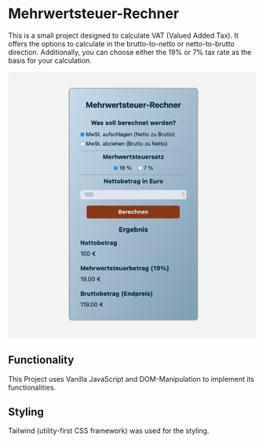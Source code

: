 # Mehrwertsteuer-Rechner

This is a small project designed to calculate VAT (Valued Added Tax).
It offers the options to calculate in the brutto-to-netto or netto-to-brutto direction.
Additionally, you can choose either the 19% or 7% tax rate as the basis for your calculation.

![Preview](./src/vat-calculator_img.png)

## Functionality

This Project uses Vanilla JavaScript and DOM-Manipulation to implement its functionalities.

## Styling

Tailwind (utility-first CSS framework) was used for the styling.
